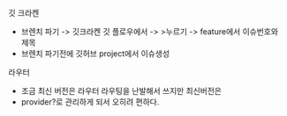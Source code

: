 
깃 크라켄
-  브렌치 파기  ->  깃크라켄  깃  플로우에서 ->  >누르기 -> feature에서  이슈번호와 제목
- 브렌치 파기전에 깃허브 project에서 이슈생성 

라우터 
- 조금 최신 버전은 라우터 라우팅을 난발해서 쓰지만 최신버전은
- provider?로 관리하게 되서 오히려 편하다.

